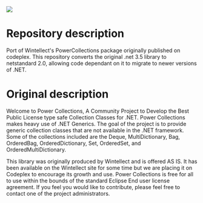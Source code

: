 <a href="https://www.nuget.org/packages/CodePort.Wintellect.PowerCollections" alt="Nuget">
    <img src="https://img.shields.io/nuget/v/CodePort.Wintellect.PowerCollections" />
</a>

# Repository description

Port of Wintellect's PowerCollections package originally published on codeplex. This repository converts the original .net 3.5 library to netstandard 2.0, allowing code dependant on it to migrate to newer versions of .NET. 


# Original description

Welcome to Power Collections, A Community Project to Develop the Best Public License type safe Collection Classes for .NET. Power Collections makes heavy use of .NET Generics. The goal of the project is to provide generic collection classes that are not available in the .NET framework. Some of the collections included are the Deque, MultiDictionary, Bag, OrderedBag, OrderedDictionary, Set, OrderedSet, and OrderedMultiDictionary.

This library was originally produced by Wintellect and is offered AS IS. It has been available on the Wintellect site for some time but we are placing it on Codeplex to encourage its growth and use.
Power Collections is free for all to use within the bounds of the standard Eclipse End user license agreement. If you feel you would like to contribute, please feel free to contact one of the project administrators.
